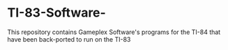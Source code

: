 # TI-83-Software-
This repository contains Gameplex Software's programs for the TI-84 that have been back-ported to run on the TI-83
